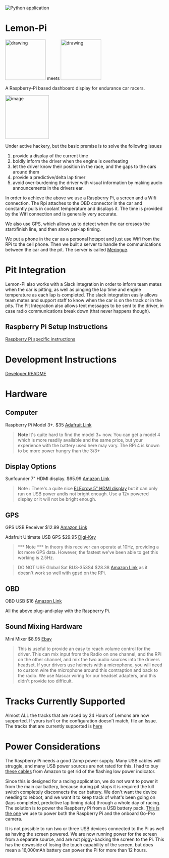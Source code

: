 ![Python application](https://github.com/sprintf/lemon-pi/workflows/Python%20application/badge.svg?branch=main)

# Lemon-Pi

<img src="https://24hoursoflemons.com/wp-content/uploads/2017/04/24hours_logo.png" alt="drawing" width="128"/> meets <img src="https://www.raspberrypi.org/wp-content/uploads/2011/10/Raspi-PGB001.png" alt="drawing" width="128"/>

A Raspberry-Pi based dashboard display for endurance car racers.

<img width="138" alt="image" src="https://github.com/sprintf/lemon-pi/assets/1510428/6e947d3c-ba20-4fdb-93ec-d1b09f2867f6">

Under active hackery, but the basic premise is to solve the following issues
1. provide a display of the current time
2. boldly inform the driver when the engine is overheating
3. let the driver know their position in the race, and the gaps to the cars around them
4. provide a predictive/delta lap timer
5. avoid over-burdening the driver with visual information by making audio announcements in the drivers ear.

In order to achieve the above we use a Raspberry Pi, a screen and a Wifi connection. The Rpi attaches to the OBD connector in the car and constantly pulls in coolant temperature and displays it. The time is provided by the Wifi connection and is generally very accurate. 

We also use GPS, which allows us to detect when the car crosses the start/finish line, and then show per-lap timing.

We put a phone in the car as a personal hotspot and just use Wifi from the RPi to the cell phone. Then we built a server to handle the communications
between the car and the pit. The server is called [Meringue](https://github.com/sprintf/lemon-pi-meringue). 

# Pit Integration
Lemon-Pi also works with a Slack integration in order to inform team mates when the car is pitting, as well as pinging the lap time and engine temperature as each lap is completed. The slack integration easily allows team mates and support staff to know when the car is on the track or in the pits. 
The Pit Integration also allows text messages to be sent to the driver, in case radio communications break down (that never happens though).

## Raspberry Pi Setup Instructions
[Raspberry Pi specific instructions](README-rpi.md)

# Development Instructions
[Developer README](README-dev.md)

# Hardware

## Computer
Raspberry Pi Model 3+. $35 [Adafruit Link](https://www.adafruit.com/product/3055?src=raspberrypi)

> **Note**
It's quite hard to find the model 3+ now. You can get a model 4 which is more readily available and the same price, but your experience with the battery used here may vary. The RPi 4 is known to be more power hungry than the 3/3+

## Display Options

Sunfounder 7" HDMI display. $65.99 [Amazon Link](https://www.amazon.com/SunFounder-Inch-Monitor-HDMI-Raspberry/dp/B073GYBS93)

> Note : There's a quite nice [ELEcrow 5" HDMI display](https://www.amazon.com/gp/product/B013JECYF2/ref=ppx_yo_dt_b_asin_title_o01_s00?ie=UTF8&psc=1) but it can only run on USB power andis not bright enough. Use a 12v powered display or it will not be bright enough.


## GPS
GPS USB Receiver $12.99 [Amazon Link](https://www.amazon.com/gp/product/B01MTU9KTF/ref=ppx_yo_dt_b_asin_title_o07_s00?ie=UTF8&psc=1)

Adafruit Ultimate USB GPS $29.95 [Digi-Key](https://www.digikey.com/en/products/detail/adafruit-industries-llc/4279/10263862?s=N4IgjCBcoLQBxVAYygMwIYBsDOBTANCAPZQDa4ArAEwIC6AvvYVWSACxUDsAnCA0A)
> *** Note *** In theory this receiver can operate at 10Hz, providing a lot more GPS data. However, the fastest we've been able to get this working is 2.5Hz.

> DO NOT USE 
Global Sat BU3-353S4 $28.38 [Amazon Link](https://www.amazon.com/GlobalSat-BU-353-S4-USB-Receiver-Black/dp/B008200LHW) as it doesn't work so well with gpsd on the RPi. 

## OBD 
OBD USB $16 [Amazon Link](https://www.amazon.com/gp/product/B07MNX424C/ref=ppx_yo_dt_b_asin_title_o04_s00?ie=UTF8&psc=1) 

All the above plug-and-play with the Raspberry Pi.

## Sound Mixing Hardware
Mini Mixer $8.95 [Ebay](https://www.ebay.com/itm/174795427830)

> This is useful to provide an easy to reach volume control for the driver. This can mix input from the Radio on one channel, and the RPi on the other channel, and mix the two audio sources into the drivers headset. If your drivers use helmets with a microphone, you will need to custom wire the microphone around this contraption and back to the radio. We use Nascar wiring for our headset adapters, and this didn't provide too difficult.

# Tracks Currently Supported

Almost ALL the tracks that are raced by 24 Hours of Lemons are now supported.
If yours isn't or the configuration doesn't match, file an Issue.
The tracks that are currently supported is [here](README-tracks.md)

# Power Considerations

The Raspberry Pi needs a good 2amp power supply. Many USB cables will struggle, and many USB power sources are not rated for this.
I had to buy [these cables](https://www.amazon.com/gp/product/B08FBWFZG4/ref=ppx_yo_dt_b_asin_title_o08_s00?ie=UTF8&psc=1) from Amazon to get rid of the flashing low power indicator.

Since this is designed for a racing application, we do not want to power it from the main car battery, because during pit stops it is required the kill switch completely disconnects the car battery. We don't want the device needing to reboot, and we want it to keep track of what's been going on (laps completed, predictive lap timing data) through a whole day of racing.
The solution is to power the Raspberry Pi from a USB battery pack. [This is the one](https://www.amazon.com/gp/product/B06ZYKMY3G/ref=ppx_yo_dt_b_search_asin_title?ie=UTF8&psc=1) we use to power both the Raspberry Pi and the onboard Go-Pro camera.

It is not possible to run two or three USB devices connected to the Pi as well as having the screen powered.  We are now running power for the screen from a separate source, and are not piggy-backing the screen to the Pi. This has the downside of losing the touch capability of the screen, but does mean a 16,000mAh battery can power the Pi for more than 12 hours.



